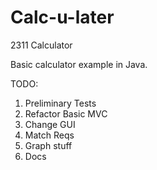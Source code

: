 # Calc-u-later
2311 Calculator

Basic calculator example in Java.

TODO:

1. Preliminary Tests
2. Refactor Basic MVC
3. Change GUI
4. Match Reqs
5. Graph stuff
6. Docs
